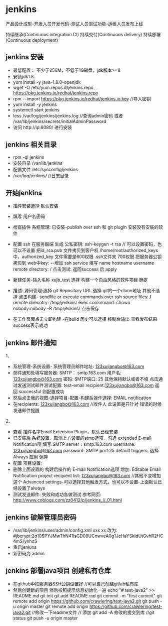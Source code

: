 # jenkins 

产品设计成型-开发人员开发代码-测试人员测试功能-运维人员发布上线

持续继承(Continuous integration CI)
持续交付(Continuous delivery)
持续部署(Continuous deployment)


## jenkins 安装

* 最低配置： 不少于256M，不低于1G磁盘，jdk版本>=8
* 安装jdk1.8
* yum install -y java-1.8.0-openjdk
* wget -O /etc/yum.repos.d/jenkins.repo https://pkg.jenkins.io/redhat/jenkins.repo
* rpm --import https://pkg.jenkins.io/redhat/jenkins.io.key //导入密钥
* yum install -y jenkins
* systemctl start jenkins
* less /var/log/jenkins/jenkins.log //查询admin密码 或者 /var/lib/jenkins/secrets/initialAdminPassword
* 访问 http://ip:8080/ 进行安装


## jenkins 相关目录

* rpm -ql jenkins
* 安装目录 /var/lib/jenkins
* 配置文件 /etc/sysconfig/jenkins
* /var/log/jenkins/ //日志目录


## 开始jenkins

* 插件安装选择 默认安装
* 填写 用户名密码
* 检查插件
  系统管理: 已安装-publish over ssh 和  git plugin
  安装没有安装的软件

* 配置 ssh
  在服务器端 生成 公私密钥: ssh-keygen -t rsa // 可以设置密码，也可以不设置
  把id_rsa.pub 文件拷贝到客户机 /home/root/authorized_keys 中，authorized_key 文件需要是600权限 .ssh文件夹 700权限
  把服务器公钥拷贝到 web中key:  --增加 ssh service 填写 name hostname username remote directory: / 
  点击测试: 返回success 后 apply

* 新建任务-输入名称 xujb_test 
           选择 构建一个自由风格的软件项目
            确定
* 描述:
  源码管理:选择 git
  Repository URL 选择 git的一个clone地址
  其他不选择
  点击构建- sendfile or execute commands over ssh
  source files: **/**
  remote direcotry: /tmp/jenkins/
  exec commmand: chown nobody:nobody -R /tmp/jenkins/
  点击保存
* 在工作页面点击立即构建 -在build 历史可以选择 控制台输出 查看发布结果 success表示成功


## jenkins 邮件通知

1、
* 系统管理-系统设置- 系统管理员邮件地址: 123xujiangbo@163.com
* 邮件通知处填写服务器: 
  SMTP： smtp.163.com
  用户名: 123xujiangbo@163.com 密码:
  SMTP端口: 25
  其他保持默认或者不填
  点击通过发送测试邮件测试配置: test-email recipient:123xujiangbo@163.com  返回 successful 则配置成功
* 然后点击我的视图-选择项目-配置-构建后操作选择: EMAIL notification 
* 在recipients: 123xujiangbo@163.com //收件人
此设置是只针对 错误的时候发送邮件提醒

2、
* 查看  插件名字Email Extension Plugin，默认已经安装
* 已安装后 系统设置，取消上方设置的stmp选项，勾选 extended E-mail Notification项
  填写:SMTP server：smtp.163.com
  username: 123xujiangbo@163.com password:
  SMTP port:25
  default triggers: 选择 Always
  应用 保存
* 配置 项目设置:
* 删除上面设置的 构建后操作的 E-mail Notification选项
  增加: Editable Email Notification
  project recipient list: 123xujiangbo@163.com //其他不变增加这个
  Advanced settings-可以选择其他触发方式，也可以不设置-上面默认已经设置了always
* 测试发送邮件: 失败和成功各做测试
参考网页: http://www.cnblogs.com/zz0412/p/jenkins_jj_01.html


## jenkins 破解管理员密码

* /var/lib/jenkins/user/admin/config.xml
  <passwordHash> xxx </passwordHash>
  xx 改为: #jbcrypt:$2a$10$PYJMwThN41lsCD08UCowveA0g1JcHaYSkIdUtGvhR2HC4mS/ynhcS 
* 重启jenkins
* 新密码为 admin


## jenkins 部署java项目 创建私有仓库

* 在github中把服务器SSH公钥设置好 //可以自己创建gitlab私有库
* 然后创建新的项目
  然后按照提示信息初始化一遍
  echo "# test-java2" >> README.md
  git init
  git add README.md
  git commit -m "first commit"
  git remote add origin https://github.com/crawlering/test-java2.git
  git push -u origin master
  git remote add origin https://github.com/crawlering/test-java2.git
  //修改一下readme文件
  // 添加 git add -A 修改的提交到库
  //git status 
  git push -u origin master

  
